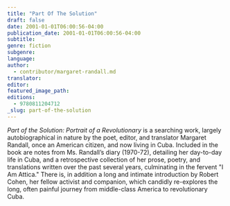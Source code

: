 ```yaml
---
title: "Part Of The Solution"
draft: false
date: 2001-01-01T06:00:56-04:00
publication_date: 2001-01-01T06:00:56-04:00
subtitle:
genre: fiction
subgenre:
language:
author:
  - contributor/margaret-randall.md
translator:
editor:
featured_image_path:
editions:
  - 9780811204712
_slug: part-of-the-solution
---
```


_Part of the Solution: Portrait of a Revolutionary_ is a searching work, largely autobiographical in nature by the poet, editor, and translator Margaret Randall, once an American citizen, and now living in Cuba. Included in the book are notes from Ms. Randall’s diary (1970-72), detailing her day-to-day life in Cuba, and a retrospective collection of her prose, poetry, and translations written over the past several years, culminating in the fervent "I Am Attica." There is, in addition a long and intimate introduction by Robert Cohen, her fellow activist and companion, which candidly re-explores the long, often painful journey from middle-class America to revolutionary Cuba.


